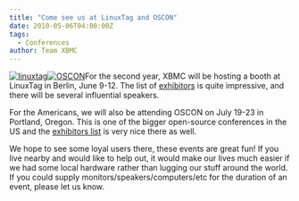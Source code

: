 ```yaml
---
title: "Come see us at LinuxTag and OSCON"
date: 2010-05-06T04:00:00Z
tags:
  - Conferences
author: Team XBMC
---
```


[![](/images/blog/linuxtag.jpeg "linuxtag")](http://www.linuxtag.org)[![](https://assets.en.oreilly.com/1/event/45/oscon2010_125x125.jpeg "OSCON")](https://www.oreilly.com/conferences/)For the second year, XBMC will be hosting a booth at LinuxTag in Berlin, June 9-12. The list of [exhibitors](http://www.linuxtag.org/2010/en/exhibitors/exhibition.html) is quite impressive, and there will be several influential speakers.

For the Americans, we will also be attending OSCON on July 19-23 in Portland, Oregon. This is one of the bigger open-source conferences in the US and the [exhibitors list](https://www.oreilly.com/conferences/) is very nice there as well.

We hope to see some loyal users there, these events are great fun! If you live nearby and would like to help out, it would make our lives much easier if we had some local hardware rather than lugging our stuff around the world. If you could supply monitors/speakers/computers/etc for the duration of an event, please let us know.
